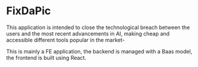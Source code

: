# FixDaPic

This application is intended to close the technological breach between the users and the most recent advancements in AI, making cheap and accessible different tools popular in the market-

This is mainly a FE application, the backend is managed with a Baas model, the frontend is built using React.
